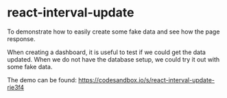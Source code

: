 # react-interval-update


To demonstrate how to easily create some fake data and see how the page response.

When creating a dashboard, it is useful to test if we could get the data updated.  When we do not have the database setup, we could try it out with some fake data.  


The demo can be found: https://codesandbox.io/s/react-interval-update-rie3f4


